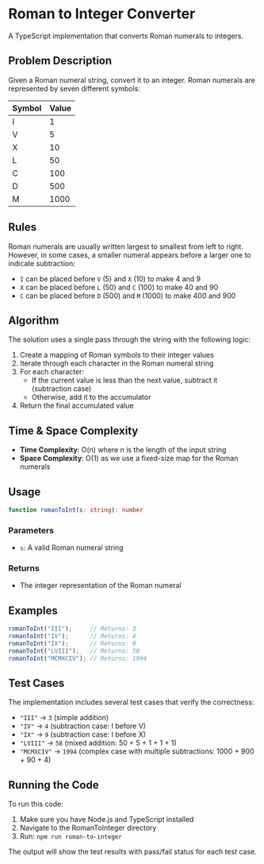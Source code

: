 # Roman to Integer Converter

A TypeScript implementation that converts Roman numerals to integers.

## Problem Description

Given a Roman numeral string, convert it to an integer. Roman numerals are represented by seven different symbols:

| Symbol | Value |
|--------|-------|
| I      | 1     |
| V      | 5     |
| X      | 10    |
| L      | 50    |
| C      | 100   |
| D      | 500   |
| M      | 1000  |

## Rules

Roman numerals are usually written largest to smallest from left to right. However, in some cases, a smaller numeral appears before a larger one to indicate subtraction:

- `I` can be placed before `V` (5) and `X` (10) to make 4 and 9
- `X` can be placed before `L` (50) and `C` (100) to make 40 and 90
- `C` can be placed before `D` (500) and `M` (1000) to make 400 and 900

## Algorithm

The solution uses a single pass through the string with the following logic:

1. Create a mapping of Roman symbols to their integer values
2. Iterate through each character in the Roman numeral string
3. For each character:
   - If the current value is less than the next value, subtract it (subtraction case)
   - Otherwise, add it to the accumulator
4. Return the final accumulated value

## Time & Space Complexity

- **Time Complexity**: O(n) where n is the length of the input string
- **Space Complexity**: O(1) as we use a fixed-size map for the Roman numerals

## Usage

```typescript
function romanToInt(s: string): number
```

### Parameters
- `s`: A valid Roman numeral string

### Returns
- The integer representation of the Roman numeral

## Examples

```typescript
romanToInt("III");     // Returns: 3
romanToInt("IV");      // Returns: 4
romanToInt("IX");      // Returns: 9
romanToInt("LVIII");   // Returns: 58
romanToInt("MCMXCIV"); // Returns: 1994
```

## Test Cases

The implementation includes several test cases that verify the correctness:

- `"III"` → `3` (simple addition)
- `"IV"` → `4` (subtraction case: I before V)
- `"IX"` → `9` (subtraction case: I before X)
- `"LVIII"` → `58` (mixed addition: 50 + 5 + 1 + 1 + 1)
- `"MCMXCIV"` → `1994` (complex case with multiple subtractions: 1000 + 900 + 90 + 4)

## Running the Code

To run this code:

1. Make sure you have Node.js and TypeScript installed
2. Navigate to the RomanToInteger directory
3. Run: `npm run roman-to-integer`

The output will show the test results with pass/fail status for each test case.
